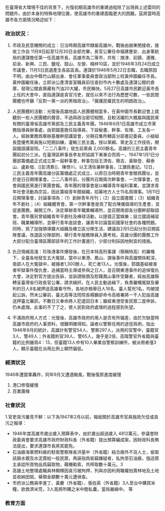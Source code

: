 

在臺灣省大環境不佳的背景下，光復初期高雄市的重建過程除了出現與上述雷同的問題外，由於本身的特殊地理位置，使高雄市的重建面臨更大的困難。茲將當時高雄市各方面情況略述如下：

  

### 政治狀況：

1. 市政及民意機關的成立：日治時期高雄市隸屬高雄州，戰後由謝東閔接收，接收工作自 11月8日起至12月30日全部完畢，長官公署任命福建惠安、出身軍統局的連謀擔任第一任高雄市長，高雄市為二等市，共有：旗津、前鎮、連雅、前金、新興、三民、鹽埕、鼓山、左營、楠梓10區，並於1946年3月24日成立市議會，11月5日民選產生各區區長。連謀於1946年5月22日去職，去職原因不明，由台中縣竹山鎮出身、會任軍事委員會政治部附上校黃仲圖繼任市長。黃仲圖繼任後，立即派公產清查室職員前往查封市內十數處及連謀公館的倉庫，發現公館倉庫藏有汽油20大罐，市民稱快。5月27日高雄市民歡迎黃市長上任的大會中，直指連謀是貪官污吏，就任以來不法行為歷歷可數，一些民間團體也呼籲「反對一黨一派的黑暗政治」、「擁護民權民生的明朗政治」。

  

2. 人民團體的活動：光復後高雄地區人民團體相當多，在黃仲圖市長歡迎會上就聽到一些人民團體的聲音，不過與政治密切相關，且較活躍的大概屬與國民黨有關的臺灣省高雄市黨部及三民主義青年團。1946年6月1日高雄市成立市黨務指導員辦事處，由郭國基擔任指導員，下設秘書、幹事、佐理、工友各一人。經辦業務爲舉辦基層幹部講習會，分期召集所轄區分部書記委員，小組組長暨優秀黨員施以短期訓練，灌輸三民主義，授以黨綱、黨史及工作技術，開設國語講習班。「二二八事件」發生前黨員 2,000餘名。高雄的三民主義青年團起初分三派，在臺灣區幹事長李友邦協調下漸漸合而爲一，1947年1月1日分團部籌備處正式成立第一屆幹事會，幹事包括王清佐、簡吉、黃聯登、蘇泰山、盧新發、[[彭清靠]]、陳啓川，以王清佐兼幹事長，江灝爲書記。12日，三民主義青年團高雄分區籌備處正式成立，以原日治時期青年會館爲團址，並於是日召開理事會。二二八事件前，分團共召開兩次幹事會、一次理事會，也會與國民黨進行黨團會報。青年團的理事會是以輔導青年福利事業，並謀求青年社會活動為宗旨，因此籌組青年館組織，招募地方人士15名爲理事。1月11日召開理事會，討論事項為：（1）創辦青年月刊；（2）設立圖書館；（3）組織青年不劇社；（4）組織體育會。第一次幹事會是爲了配合陳儀倡導的生產會，並促進團務，展開工作，決定舉辦青年職業輔導所，並召開南部各分團幹部聯誼會。青年團另曾組織青年平劇社及棒球活動，以提倡正當娛樂；設立國語補習班、職業輔導所，並舉行青年座談會，讓青年討論當前國家社會的各種問題。同時，爲了加強領導擴大組織及確立區分隊生活，建議自2月5日起分別召開區隊會議，改選區分隊部附，舉行青年服務隊員入團考核。高雄分團的團務工作大部分配合臺灣區團部該年的工作計畫進行，少部分則採因地制宜的措施。

  

3. 仇日情緒高漲：珍珠港事件爆發後，在日本特高刑事課（簡稱特高）的羅幟下，全臺各地發生五大冤獄，當中以東港、鳳山、旗後事件與高雄關係較深，南部人在大冤獄中，被捕者1,300餘人，死亡者13人。光復後，郭國基組被害者牢獄事件復仇會，追補當時主導或參與之日人，並召開東港事件的追悼復仇大會，決定對官方提出告訴，並訴請賠償及慰藉鳳山事件受難者，經由高雄縣轉呈臺灣省行政長官公署，請求緝奸。在人民主動追緝下，負責羅幟冤獄及審判的日人8名被押送高雄看守所，各地亦檢舉日人16名、臺人幫兇1名，均被提起公訴。然未公審前，臺北高等法院院長楊鵬卻命令高檢署將一干人犯由高雄送押臺北審訊，不數日又奉命將人犯遣回日本；雖經東港受害民眾二度申訴，仍未處理。此事的不了了之，使人民對政府處理的過程感到失望。

  

4. 不滿政府用人方式：光復後，高雄市政府的用人是否有所偏差，由於欠缺當時高雄市政府的人事資料，很難明確得知。論者以警察任用的途徑爲例，指出1946年8月的統計，高雄計有警官54人、警察297人，派用的官警中，臺籍官3人、警49人；外省籍則官39人、警65人，幾乎是2倍，高階警官外省籍與臺籍的比例雖爲4：13，但臺籍13人中有10人畢業自警察訓練所，被派用者僅3人，顯示臺籍在派用比例上顯然偏低。

  

### 經濟狀況

  

1946年遭盟軍轟炸，同年9月又遭遇颱風，戰後復原進度緩慢

1. 港口修復緩慢
2. 百業蕭條

  

### 社會狀況

  

1.官吏貪污屢見不鮮：以下為1947年2月以前，報紙關於高雄市官員施政欠佳或貪污之報導：

- 1946年度高雄市歲出歲入預算表中，由於歲出超過歲入 4812萬元，參議會財政委員會要求高雄市政府財政科長（外省籍）提出預算編成案，因財政科長無法提出，要求連謀市長將其罷免。
- 石油廠海軍燃料廠的駐衛警察隊長洪基中（外省籍）結合廠外不貨人士，偷取該廠水銀及水泥賣給一般民眾，再誣指爲偷竊嫌疑者，私拘至石油廠，強迫買主承認所買物品爲竊取物，藉機勒索，共榨取數十萬元。3
- 高雄土地整理處職員林顯輝因貪污被拘押，列與亦因利用職權拍賣林地及土地並收納田賦，橫領金額數十萬元遭偵查。
- 市府派公務員李進丁、黃慶（外省籍）、張伯英（外省籍）3人至台中購買米糧，欲救濟米荒，3人竟將所購之米中飽私囊，當局嚴緝中。
等

  

### 教育方面